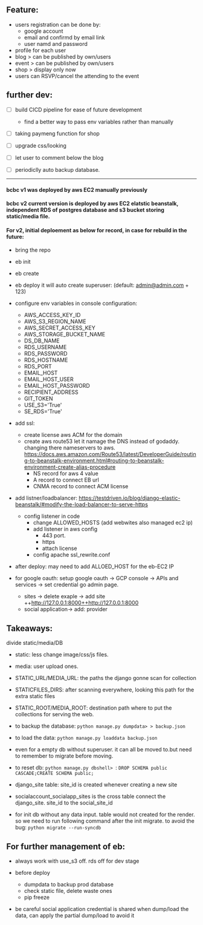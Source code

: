 
## Feature:
- users registration can be done by:
  - google account
  - email and confirmd by email link
  - user namd and password
- profile for each user
- blog > can be published by own/users
- event > can be published by own/users
- shop > display only now
- users can RSVP/cancel the attending to the event

## further dev:
- [ ] build CICD pipeline for ease of future development
  - find a better way to pass env variables rather than manually
- [ ] taking paymeng function for shop
- [ ] upgrade css/looking
- [ ] let user to comment below the blog
- [ ] periodiclly auto backup database.



---
#### bcbc v1 was deployed by aws EC2 manually previously
#### bcbc v2 current version is deployed by aws EC2 elatstic beanstalk, independent RDS of postgres database and s3 bucket storing static/media file.
#### For v2, initial deploement as below for record, in case for rebuild in the future:
- bring the repo
- eb init
- eb create
- eb deploy
  it will auto create superuser: (default: admin@admin.com + 123)
- configure env variables in console configuration:
  - AWS_ACCESS_KEY_ID
  - AWS_S3_REGION_NAME
  - AWS_SECRET_ACCESS_KEY
  - AWS_STORAGE_BUCKET_NAME
  - DS_DB_NAME
  - RDS_USERNAME
  - RDS_PASSWORD
  - RDS_HOSTNAME
  - RDS_PORT
  - EMAIL_HOST
  - EMAIL_HOST_USER
  - EMAIL_HOST_PASSWORD
  - RECIPIENT_ADDRESS
  - GIT_TOKEN
  - USE_S3='True'
  - SE_RDS='True'

- add ssl: 
  - create license aws ACM for the domain
  - create aws route53 let it namage the DNS instead of godaddy. changing there nameservers to aws.   
    https://docs.aws.amazon.com/Route53/latest/DeveloperGuide/routing-to-beanstalk-environment.html#routing-to-beanstalk-environment-create-alias-procedure
    - NS record for aws 4 value 
    - A record to connect EB url
    - CNMA record to connect ACM license

- add listner/loadbalancer:
  https://testdriven.io/blog/django-elastic-beanstalk/#modify-the-load-balancer-to-serve-https
  - config listener in code 
    - change ALLOWED_HOSTS (add webwites also managed ec2 ip)
    - add listener in aws config
      - 443 port.
      - https
      - attach license
    - config apache ssl_rewrite.conf

- after deploy: may need to add ALLOED_HOST for the eb-EC2 IP 

- for google oauth:
  setup google oauth -> GCP console -> APIs and services -> set credential
  go admin page.
  - sites -> delete exaple -> add site ++http://127.0.0.1:8000++http://127.0.0.1:8000
  - social application-> add: provider

## Takeaways:
divide static/media/DB
- static: less change image/css/js files.
- media: user upload ones.

- STATIC_URL/MEDIA_URL: the paths the django gonne scan for collection
- STATICFILES_DIRS: after scanning everywhere, looking this path for the extra static files
- STATIC_ROOT/MEDIA_ROOT: destination path where to put the collections for serving the web.

- to backup the database: 
```python manage.py dumpdata> > backup.json```
- to load the data:
```python manage.py loaddata backup.json```
- even for a empty db without superuser. it can all be moved to.but need to remember to migrate before moving.
- to reset db: 
```python manage.py dbshell> ```: ```DROP SCHEMA public CASCADE;CREATE SCHEMA public;```
- django_site table: site_id is created whenever creating a new site
- socialaccount_socialapp_sites is the cross table connect the django_site. site_id to the social_site_id
- for init db without any data input. table would not created for the render. 
  so we need to run following command after the init migrate. to avoid the bug:
  ```python migrate --run-syncdb```

## For further management of eb:

- always work with use_s3 off. rds off for dev stage

- before deploy
  - dumpdata to backup prod database
  - check static file, delete waste ones
  - pip freeze

- be careful social application credential is shared when dump/load the data, can apply the partial dump/load to avoid it


